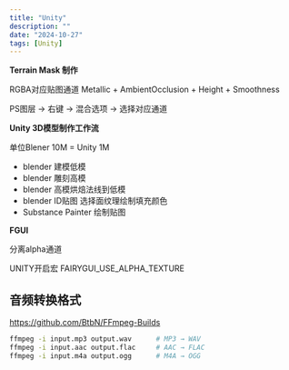 ```yaml
---
title: "Unity"
description: ""
date: "2024-10-27"
tags: [Unity]
---
```


**Terrain Mask 制作**  

RGBA对应贴图通道
Metallic + AmbientOcclusion + Height + Smoothness

PS图层 -> 右键 -> 混合选项 -> 选择对应通道

**Unity 3D模型制作工作流**  

单位Blener 10M = Unity 1M

- blender 建模低模
- blender 雕刻高模
- blender 高模烘焙法线到低模
- blender ID贴图 选择面纹理绘制填充颜色
- Substance Painter 绘制贴图

**FGUI**  

分离alpha通道  

UNITY开启宏 FAIRYGUI_USE_ALPHA_TEXTURE

## 音频转换格式

https://github.com/BtbN/FFmpeg-Builds

~~~bash
ffmpeg -i input.mp3 output.wav      # MP3 → WAV
ffmpeg -i input.aac output.flac     # AAC → FLAC
ffmpeg -i input.m4a output.ogg      # M4A → OGG
~~~
